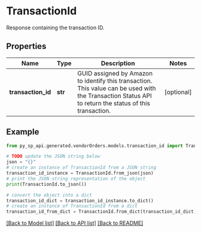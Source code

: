 # TransactionId

Response containing the transaction ID.

## Properties

Name | Type | Description | Notes
------------ | ------------- | ------------- | -------------
**transaction_id** | **str** | GUID assigned by Amazon to identify this transaction. This value can be used with the Transaction Status API to return the status of this transaction. | [optional] 

## Example

```python
from py_sp_api.generated.vendorOrders.models.transaction_id import TransactionId

# TODO update the JSON string below
json = "{}"
# create an instance of TransactionId from a JSON string
transaction_id_instance = TransactionId.from_json(json)
# print the JSON string representation of the object
print(TransactionId.to_json())

# convert the object into a dict
transaction_id_dict = transaction_id_instance.to_dict()
# create an instance of TransactionId from a dict
transaction_id_from_dict = TransactionId.from_dict(transaction_id_dict)
```
[[Back to Model list]](../README.md#documentation-for-models) [[Back to API list]](../README.md#documentation-for-api-endpoints) [[Back to README]](../README.md)



